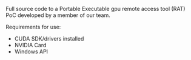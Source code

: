 Full source code to a Portable Executable gpu remote access tool (RAT) PoC developed
by a member of our team.

Requirements for use:
- CUDA SDK/drivers installed
- NVIDIA Card
- Windows API
